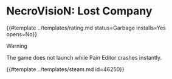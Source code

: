 # NecroVisioN: Lost Company
<!-- script:Aliases [] -->

{{#template ../templates/rating.md status=Garbage installs=Yes opens=No}}

> [!WARNING]
> The game does not launch while Pain Editor crashes instantly.

{{#template ../templates/steam.md id=46250}}
